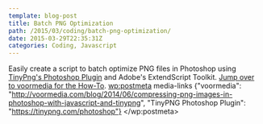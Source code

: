 ```yaml
---
template: blog-post
title: Batch PNG Optimization
path: /2015/03/coding/batch-png-optimization/
date: 2015-03-29T22:35:31Z
categories: Coding, Javascript
---
```

Easily create a script to batch optimize PNG files in Photoshop using <a href="https://tinypng.com/photoshop">TinyPng's Photoshop Plugin</a> and Adobe's ExtendScript Toolkit. <a href="http://voormedia.com/blog/2014/06/compressing-png-images-in-photoshop-with-javascript-and-tinypng">Jump over to voormedia for the How-To</a>.
        <wp:postmeta>
            media-links
            {"voormedia": "http://voormedia.com/blog/2014/06/compressing-png-images-in-photoshop-with-javascript-and-tinypng", "TinyPNG Photoshop Plugin": "https://tinypng.com/photoshop"}
        </wp:postmeta>
    </item>